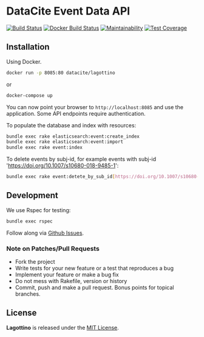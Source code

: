 # DataCite Event Data API

[![Build Status](https://travis-ci.org/datacite/lagottino.svg?branch=master)](https://travis-ci.org/datacite/lagottino) [![Docker Build Status](https://img.shields.io/docker/build/datacite/lagottino.svg)](https://hub.docker.com/r/datacite/lagottino/) [![Maintainability](https://api.codeclimate.com/v1/badges/37f15ec443bc203a406f/maintainability)](https://codeclimate.com/github/datacite/lagottino/maintainability) [![Test Coverage](https://api.codeclimate.com/v1/badges/37f15ec443bc203a406f/test_coverage)](https://codeclimate.com/github/datacite/lagottino/test_coverage)

## Installation


Using Docker.

```bash
docker run -p 8085:80 datacite/lagottino
```

or

```bash
docker-compose up
```

You can now point your browser to `http://localhost:8085` and use the application. Some API endpoints require authentication.

To populate the database and index with resources:

```bash
bundle exec rake elasticsearch:event:create_index
bundle exec rake elasticsearch:event:import
bundle exec rake event:index

```

To delete events by subj-id, for example events with subj-id 'https://doi.org/10.1007/s10680-018-9485-1':

```bash
bundle exec rake event:detete_by_sub_id[https://doi.org/10.1007/s10680-018-9485-1]

```

## Development

We use Rspec for testing:

```bash
bundle exec rspec
```

Follow along via [Github Issues](https://github.com/datacite/lagottino/issues).

### Note on Patches/Pull Requests

* Fork the project
* Write tests for your new feature or a test that reproduces a bug
* Implement your feature or make a bug fix
* Do not mess with Rakefile, version or history
* Commit, push and make a pull request. Bonus points for topical branches.

## License

**Lagottino** is released under the [MIT License](https://github.com/datacite/lagottino/blob/master/LICENSE).

